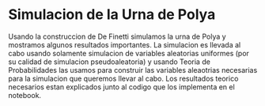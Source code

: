 # Simulacion de la Urna de Polya 
Usando la construccion de De Finetti simulamos la urna de Polya y mostramos algunos resultados importantes. La simulacion es llevada al cabo usando solamente simulacion de variables aleatorias uniformes (por su calidad de simulacion pseudoaleatoria) y usando Teoria de Probabilidades las usamos para construir las variables aleaotrias necesarias para la simulacion que queremos llevar al cabo. Los resultados teorico necesarios estan explicados junto al codigo que los implementa en el notebook.
